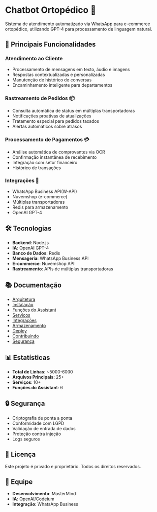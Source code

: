 # Chatbot Ortopédico 🤖

Sistema de atendimento automatizado via WhatsApp para e-commerce ortopédico, utilizando GPT-4 para processamento de linguagem natural.

## 🌟 Principais Funcionalidades

### Atendimento ao Cliente

- Processamento de mensagens em texto, áudio e imagens
- Respostas contextualizadas e personalizadas
- Manutenção de histórico de conversas
- Encaminhamento inteligente para departamentos

### Rastreamento de Pedidos 📦

- Consulta automática de status em múltiplas transportadoras
- Notificações proativas de atualizações
- Tratamento especial para pedidos taxados
- Alertas automáticos sobre atrasos

### Processamento de Pagamentos 💳

- Análise automática de comprovantes via OCR
- Confirmação instantânea de recebimento
- Integração com setor financeiro
- Histórico de transações

### Integrações 🔄

- WhatsApp Business API(W-API)
- Nuvemshop (e-commerce)
- Múltiplas transportadoras
- Redis para armazenamento
- OpenAI GPT-4

## 🛠️ Tecnologias

- **Backend**: Node.js
- **IA**: OpenAI GPT-4
- **Banco de Dados**: Redis
- **Mensageria**: WhatsApp Business API
- **E-commerce**: Nuvemshop API
- **Rastreamento**: APIs de múltiplas transportadoras

## 📚 Documentação

- [Arquitetura](./architecture.md)
- [Instalação](./installation.md)
- [Funções do Assistant](./functions.md)
- [Serviços](./services.md)
- [Integrações](./integrations.md)
- [Armazenamento](./storage.md)
- [Deploy](./deployment.md)
- [Contribuindo](./contributing.md)
- [Segurança](./security.md)

## 📊 Estatísticas

- **Total de Linhas**: ~5000-6000
- **Arquivos Principais**: 25+
- **Serviços**: 10+
- **Funções do Assistant**: 6

## 🔒 Segurança

- Criptografia de ponta a ponta
- Conformidade com LGPD
- Validação de entrada de dados
- Proteção contra injeção
- Logs seguros

## 📝 Licença

Este projeto é privado e proprietário. Todos os direitos reservados.

## 👥 Equipe

- **Desenvolvimento**: MasterMind
- **IA**: OpenAI/Codeium
- **Integração**: WhatsApp Business

